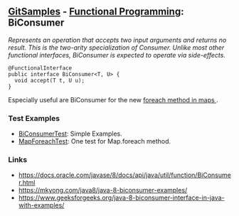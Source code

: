 ## [GitSamples](/../../tree/master) - [Functional Programming](/../../tree/java-8/test/samples/functional): BiConsumer
<cite>Represents an operation that accepts two input arguments and returns no result. This is the two-arity specialization of Consumer. Unlike most other functional interfaces, BiConsumer is expected to operate via side-effects.</cite>

    @FunctionalInterface
    public interface BiConsumer<T, U> {
      void accept(T t, U u);
    }


Especially useful are BiConsumer for the new [foreach method in maps    ](MapForeachTest.java).

### Test Examples
* [BiConsumerTest](BiConsumerTest): Simple Examples.
* [MapForeachTest](MapForeachTest.java): One test for Map.foreach method.

### Links
* https://docs.oracle.com/javase/8/docs/api/java/util/function/BiConsumer.html
* https://mkyong.com/java8/java-8-biconsumer-examples/
* https://www.geeksforgeeks.org/java-8-biconsumer-interface-in-java-with-examples/
